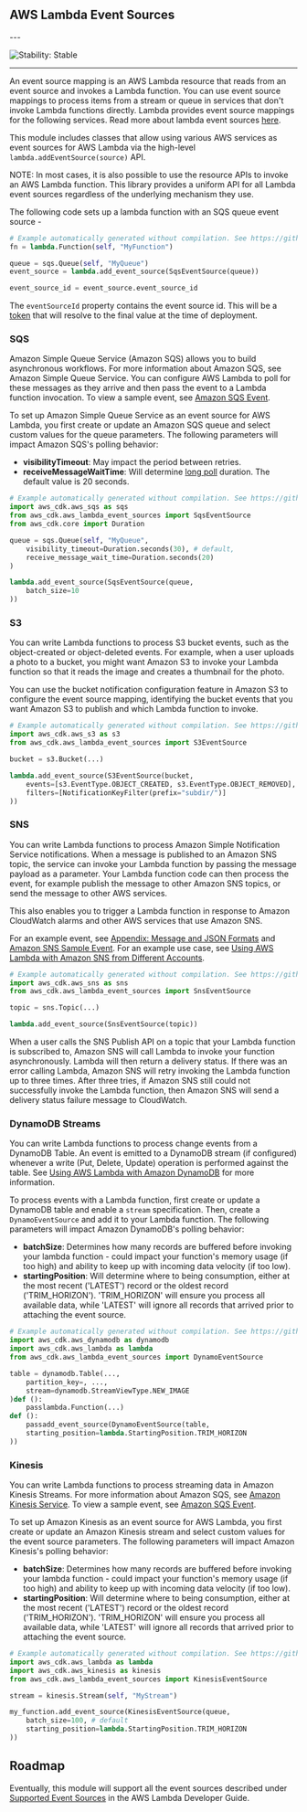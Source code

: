 ## AWS Lambda Event Sources

<!--BEGIN STABILITY BANNER-->---


![Stability: Stable](https://img.shields.io/badge/stability-Stable-success.svg?style=for-the-badge)

---
<!--END STABILITY BANNER-->

An event source mapping is an AWS Lambda resource that reads from an event source and invokes a Lambda function.
You can use event source mappings to process items from a stream or queue in services that don't invoke Lambda
functions directly. Lambda provides event source mappings for the following services. Read more about lambda
event sources [here](https://docs.aws.amazon.com/lambda/latest/dg/invocation-eventsourcemapping.html).

This module includes classes that allow using various AWS services as event
sources for AWS Lambda via the high-level `lambda.addEventSource(source)` API.

NOTE: In most cases, it is also possible to use the resource APIs to invoke an
AWS Lambda function. This library provides a uniform API for all Lambda event
sources regardless of the underlying mechanism they use.

The following code sets up a lambda function with an SQS queue event source -

```python
# Example automatically generated without compilation. See https://github.com/aws/jsii/issues/826
fn = lambda.Function(self, "MyFunction")

queue = sqs.Queue(self, "MyQueue")
event_source = lambda.add_event_source(SqsEventSource(queue))

event_source_id = event_source.event_source_id
```

The `eventSourceId` property contains the event source id. This will be a
[token](https://docs.aws.amazon.com/cdk/latest/guide/tokens.html) that will resolve to the final value at the time of
deployment.

### SQS

Amazon Simple Queue Service (Amazon SQS) allows you to build asynchronous
workflows. For more information about Amazon SQS, see Amazon Simple Queue
Service. You can configure AWS Lambda to poll for these messages as they arrive
and then pass the event to a Lambda function invocation. To view a sample event,
see [Amazon SQS Event](https://docs.aws.amazon.com/lambda/latest/dg/eventsources.html#eventsources-sqs).

To set up Amazon Simple Queue Service as an event source for AWS Lambda, you
first create or update an Amazon SQS queue and select custom values for the
queue parameters. The following parameters will impact Amazon SQS's polling
behavior:

* **visibilityTimeout**: May impact the period between retries.
* **receiveMessageWaitTime**: Will determine [long
  poll](https://docs.aws.amazon.com/AWSSimpleQueueService/latest/SQSDeveloperGuide/sqs-long-polling.html)
  duration. The default value is 20 seconds.

```python
# Example automatically generated without compilation. See https://github.com/aws/jsii/issues/826
import aws_cdk.aws_sqs as sqs
from aws_cdk.aws_lambda_event_sources import SqsEventSource
from aws_cdk.core import Duration

queue = sqs.Queue(self, "MyQueue",
    visibility_timeout=Duration.seconds(30), # default,
    receive_message_wait_time=Duration.seconds(20)
)

lambda.add_event_source(SqsEventSource(queue,
    batch_size=10
))
```

### S3

You can write Lambda functions to process S3 bucket events, such as the
object-created or object-deleted events. For example, when a user uploads a
photo to a bucket, you might want Amazon S3 to invoke your Lambda function so
that it reads the image and creates a thumbnail for the photo.

You can use the bucket notification configuration feature in Amazon S3 to
configure the event source mapping, identifying the bucket events that you want
Amazon S3 to publish and which Lambda function to invoke.

```python
# Example automatically generated without compilation. See https://github.com/aws/jsii/issues/826
import aws_cdk.aws_s3 as s3
from aws_cdk.aws_lambda_event_sources import S3EventSource

bucket = s3.Bucket(...)

lambda.add_event_source(S3EventSource(bucket,
    events=[s3.EventType.OBJECT_CREATED, s3.EventType.OBJECT_REMOVED],
    filters=[NotificationKeyFilter(prefix="subdir/")]
))
```

### SNS

You can write Lambda functions to process Amazon Simple Notification Service
notifications. When a message is published to an Amazon SNS topic, the service
can invoke your Lambda function by passing the message payload as a parameter.
Your Lambda function code can then process the event, for example publish the
message to other Amazon SNS topics, or send the message to other AWS services.

This also enables you to trigger a Lambda function in response to Amazon
CloudWatch alarms and other AWS services that use Amazon SNS.

For an example event, see [Appendix: Message and JSON
Formats](https://docs.aws.amazon.com/sns/latest/dg/json-formats.html) and
[Amazon SNS Sample
Event](https://docs.aws.amazon.com/lambda/latest/dg/eventsources.html#eventsources-sns).
For an example use case, see [Using AWS Lambda with Amazon SNS from Different
Accounts](https://docs.aws.amazon.com/lambda/latest/dg/with-sns.html).

```python
# Example automatically generated without compilation. See https://github.com/aws/jsii/issues/826
import aws_cdk.aws_sns as sns
from aws_cdk.aws_lambda_event_sources import SnsEventSource

topic = sns.Topic(...)

lambda.add_event_source(SnsEventSource(topic))
```

When a user calls the SNS Publish API on a topic that your Lambda function is
subscribed to, Amazon SNS will call Lambda to invoke your function
asynchronously. Lambda will then return a delivery status. If there was an error
calling Lambda, Amazon SNS will retry invoking the Lambda function up to three
times. After three tries, if Amazon SNS still could not successfully invoke the
Lambda function, then Amazon SNS will send a delivery status failure message to
CloudWatch.

### DynamoDB Streams

You can write Lambda functions to process change events from a DynamoDB Table. An event is emitted to a DynamoDB stream (if configured) whenever a write (Put, Delete, Update)
operation is performed against the table. See [Using AWS Lambda with Amazon DynamoDB](https://docs.aws.amazon.com/lambda/latest/dg/with-ddb.html) for more information.

To process events with a Lambda function, first create or update a DynamoDB table and enable a `stream` specification. Then, create a `DynamoEventSource`
and add it to your Lambda function. The following parameters will impact Amazon DynamoDB's polling behavior:

* **batchSize**: Determines how many records are buffered before invoking your lambda function - could impact your function's memory usage (if too high) and ability to keep up with incoming data velocity (if too low).
* **startingPosition**: Will determine where to being consumption, either at the most recent ('LATEST') record or the oldest record ('TRIM_HORIZON'). 'TRIM_HORIZON' will ensure you process all available data, while 'LATEST' will ignore all records that arrived prior to attaching the event source.

```python
# Example automatically generated without compilation. See https://github.com/aws/jsii/issues/826
import aws_cdk.aws_dynamodb as dynamodb
import aws_cdk.aws_lambda as lambda
from aws_cdk.aws_lambda_event_sources import DynamoEventSource

table = dynamodb.Table(...,
    partition_key=, ...,
    stream=dynamodb.StreamViewType.NEW_IMAGE
)def ():
    passlambda.Function(...)
def ():
    passadd_event_source(DynamoEventSource(table,
    starting_position=lambda.StartingPosition.TRIM_HORIZON
))
```

### Kinesis

You can write Lambda functions to process streaming data in Amazon Kinesis Streams. For more information about Amazon SQS, see [Amazon Kinesis
Service](https://aws.amazon.com/kinesis/data-streams/). To view a sample event,
see [Amazon SQS Event](https://docs.aws.amazon.com/lambda/latest/dg/eventsources.html#eventsources-kinesis-streams).

To set up Amazon Kinesis as an event source for AWS Lambda, you
first create or update an Amazon Kinesis stream and select custom values for the
event source parameters. The following parameters will impact Amazon Kinesis's polling
behavior:

* **batchSize**: Determines how many records are buffered before invoking your lambda function - could impact your function's memory usage (if too high) and ability to keep up with incoming data velocity (if too low).
* **startingPosition**: Will determine where to being consumption, either at the most recent ('LATEST') record or the oldest record ('TRIM_HORIZON'). 'TRIM_HORIZON' will ensure you process all available data, while 'LATEST' will ignore all records that arrived prior to attaching the event source.

```python
# Example automatically generated without compilation. See https://github.com/aws/jsii/issues/826
import aws_cdk.aws_lambda as lambda
import aws_cdk.aws_kinesis as kinesis
from aws_cdk.aws_lambda_event_sources import KinesisEventSource

stream = kinesis.Stream(self, "MyStream")

my_function.add_event_source(KinesisEventSource(queue,
    batch_size=100, # default
    starting_position=lambda.StartingPosition.TRIM_HORIZON
))
```

## Roadmap

Eventually, this module will support all the event sources described under
[Supported Event
Sources](https://docs.aws.amazon.com/lambda/latest/dg/invoking-lambda-function.html)
in the AWS Lambda Developer Guide.
